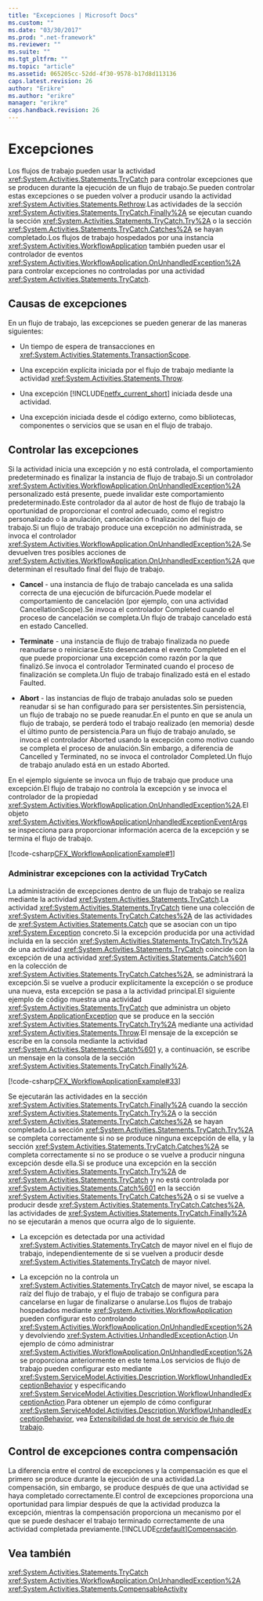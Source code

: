 ```yaml
---
title: "Excepciones | Microsoft Docs"
ms.custom: ""
ms.date: "03/30/2017"
ms.prod: ".net-framework"
ms.reviewer: ""
ms.suite: ""
ms.tgt_pltfrm: ""
ms.topic: "article"
ms.assetid: 065205cc-52dd-4f30-9578-b17d8d113136
caps.latest.revision: 26
author: "Erikre"
ms.author: "erikre"
manager: "erikre"
caps.handback.revision: 26
---
```

# Excepciones
Los flujos de trabajo pueden usar la actividad <xref:System.Activities.Statements.TryCatch> para controlar excepciones que se producen durante la ejecución de un flujo de trabajo.Se pueden controlar estas excepciones o se pueden volver a producir usando la actividad <xref:System.Activities.Statements.Rethrow>.Las actividades de la sección <xref:System.Activities.Statements.TryCatch.Finally%2A> se ejecutan cuando la sección <xref:System.Activities.Statements.TryCatch.Try%2A> o la sección <xref:System.Activities.Statements.TryCatch.Catches%2A> se hayan completado.Los flujos de trabajo hospedados por una instancia <xref:System.Activities.WorkflowApplication> también pueden usar el controlador de eventos <xref:System.Activities.WorkflowApplication.OnUnhandledException%2A> para controlar excepciones no controladas por una actividad <xref:System.Activities.Statements.TryCatch>.  
  
## Causas de excepciones  
 En un flujo de trabajo, las excepciones se pueden generar de las maneras siguientes:  
  
-   Un tiempo de espera de transacciones en <xref:System.Activities.Statements.TransactionScope>.  
  
-   Una excepción explícita iniciada por el flujo de trabajo mediante la actividad <xref:System.Activities.Statements.Throw>.  
  
-   Una excepción [!INCLUDE[netfx_current_short](../../../includes/netfx-current-short-md.md)] iniciada desde una actividad.  
  
-   Una excepción iniciada desde el código externo, como bibliotecas, componentes o servicios que se usan en el flujo de trabajo.  
  
## Controlar las excepciones  
 Si la actividad inicia una excepción y no está controlada, el comportamiento predeterminado es finalizar la instancia de flujo de trabajo.Si un controlador <xref:System.Activities.WorkflowApplication.OnUnhandledException%2A> personalizado está presente, puede invalidar este comportamiento predeterminado.Este controlador da al autor de host de flujo de trabajo la oportunidad de proporcionar el control adecuado, como el registro personalizado o la anulación, cancelación o finalización del flujo de trabajo.Si un flujo de trabajo produce una excepción no administrada, se invoca el controlador <xref:System.Activities.WorkflowApplication.OnUnhandledException%2A>.Se devuelven tres posibles acciones de <xref:System.Activities.WorkflowApplication.OnUnhandledException%2A> que determinan el resultado final del flujo de trabajo.  
  
-   **Cancel** \- una instancia de flujo de trabajo cancelada es una salida correcta de una ejecución de bifurcación.Puede modelar el comportamiento de cancelación \(por ejemplo, con una actividad CancellationScope\).Se invoca el controlador Completed cuando el proceso de cancelación se completa.Un flujo de trabajo cancelado está en estado Cancelled.  
  
-   **Terminate** \- una instancia de flujo de trabajo finalizada no puede reanudarse o reiniciarse.Esto desencadena el evento Completed en el que puede proporcionar una excepción como razón por la que finalizó.Se invoca el controlador Terminated cuando el proceso de finalización se completa.Un flujo de trabajo finalizado está en el estado Faulted.  
  
-   **Abort** \- las instancias de flujo de trabajo anuladas solo se pueden reanudar si se han configurado para ser persistentes.Sin persistencia, un flujo de trabajo no se puede reanudar.En el punto en que se anula un flujo de trabajo, se perderá todo el trabajo realizado \(en memoria\) desde el último punto de persistencia.Para un flujo de trabajo anulado, se invoca el controlador Aborted usando la excepción como motivo cuando se completa el proceso de anulación.Sin embargo, a diferencia de Cancelled y Terminated, no se invoca el controlador Completed.Un flujo de trabajo anulado está en un estado Aborted.  
  
 En el ejemplo siguiente se invoca un flujo de trabajo que produce una excepción.El flujo de trabajo no controla la excepción y se invoca el controlador de la propiedad <xref:System.Activities.WorkflowApplication.OnUnhandledException%2A>.El objeto <xref:System.Activities.WorkflowApplicationUnhandledExceptionEventArgs> se inspecciona para proporcionar información acerca de la excepción y se termina el flujo de trabajo.  
  
 [!code-csharp[CFX_WorkflowApplicationExample#1](../../../samples/snippets/csharp/VS_Snippets_CFX/cfx_workflowapplicationexample/cs/program.cs#1)]  
  
### Administrar excepciones con la actividad TryCatch  
 La administración de excepciones dentro de un flujo de trabajo se realiza mediante la actividad <xref:System.Activities.Statements.TryCatch>.La actividad <xref:System.Activities.Statements.TryCatch> tiene una colección de <xref:System.Activities.Statements.TryCatch.Catches%2A> de las actividades de <xref:System.Activities.Statements.Catch> que se asocian con un tipo <xref:System.Exception> concreto.Si la excepción producida por una actividad incluida en la sección <xref:System.Activities.Statements.TryCatch.Try%2A> de una actividad <xref:System.Activities.Statements.TryCatch> coincide con la excepción de una actividad <xref:System.Activities.Statements.Catch%601> en la colección de <xref:System.Activities.Statements.TryCatch.Catches%2A>, se administrará la excepción.Si se vuelve a producir explícitamente la excepción o se produce una nueva, esta excepción se pasa a la actividad principal.El siguiente ejemplo de código muestra una actividad <xref:System.Activities.Statements.TryCatch> que administra un objeto <xref:System.ApplicationException> que se produce en la sección <xref:System.Activities.Statements.TryCatch.Try%2A> mediante una actividad <xref:System.Activities.Statements.Throw>.El mensaje de la excepción se escribe en la consola mediante la actividad <xref:System.Activities.Statements.Catch%601> y, a continuación, se escribe un mensaje en la consola de la sección <xref:System.Activities.Statements.TryCatch.Finally%2A>.  
  
 [!code-csharp[CFX_WorkflowApplicationExample#33](../../../samples/snippets/csharp/VS_Snippets_CFX/cfx_workflowapplicationexample/cs/program.cs#33)]  
  
 Se ejecutarán las actividades en la sección <xref:System.Activities.Statements.TryCatch.Finally%2A> cuando la sección <xref:System.Activities.Statements.TryCatch.Try%2A> o la sección <xref:System.Activities.Statements.TryCatch.Catches%2A> se hayan completado.La sección <xref:System.Activities.Statements.TryCatch.Try%2A> se completa correctamente si no se produce ninguna excepción de ella, y la sección <xref:System.Activities.Statements.TryCatch.Catches%2A> se completa correctamente si no se produce o se vuelve a producir ninguna excepción desde ella.Si se produce una excepción en la sección <xref:System.Activities.Statements.TryCatch.Try%2A> de <xref:System.Activities.Statements.TryCatch> y no está controlada por <xref:System.Activities.Statements.Catch%601> en la sección <xref:System.Activities.Statements.TryCatch.Catches%2A> o si se vuelve a producir desde <xref:System.Activities.Statements.TryCatch.Catches%2A>, las actividades de <xref:System.Activities.Statements.TryCatch.Finally%2A> no se ejecutarán a menos que ocurra algo de lo siguiente.  
  
-   La excepción es detectada por una actividad <xref:System.Activities.Statements.TryCatch> de mayor nivel en el flujo de trabajo, independientemente de si se vuelven a producir desde <xref:System.Activities.Statements.TryCatch> de mayor nivel.  
  
-   La excepción no la controla un <xref:System.Activities.Statements.TryCatch> de mayor nivel, se escapa la raíz del flujo de trabajo, y el flujo de trabajo se configura para cancelarse en lugar de finalizarse o anularse.Los flujos de trabajo hospedados mediante <xref:System.Activities.WorkflowApplication> pueden configurar esto controlando <xref:System.Activities.WorkflowApplication.OnUnhandledException%2A> y devolviendo <xref:System.Activities.UnhandledExceptionAction>.Un ejemplo de cómo administrar <xref:System.Activities.WorkflowApplication.OnUnhandledException%2A> se proporciona anteriormente en este tema.Los servicios de flujo de trabajo pueden configurar esto mediante <xref:System.ServiceModel.Activities.Description.WorkflowUnhandledExceptionBehavior> y especificando <xref:System.ServiceModel.Activities.Description.WorkflowUnhandledExceptionAction>.Para obtener un ejemplo de cómo configurar <xref:System.ServiceModel.Activities.Description.WorkflowUnhandledExceptionBehavior>, vea [Extensibilidad de host de servicio de flujo de trabajo](../../../docs/framework/wcf/feature-details/workflow-service-host-extensibility.md).  
  
## Control de excepciones contra compensación  
 La diferencia entre el control de excepciones y la compensación es que el primero se produce durante la ejecución de una actividad.La compensación, sin embargo, se produce después de que una actividad se haya completado correctamente.El control de excepciones proporciona una oportunidad para limpiar después de que la actividad produzca la excepción, mientras la compensación proporciona un mecanismo por el que se puede deshacer el trabajo terminado correctamente de una actividad completada previamente.[!INCLUDE[crdefault](../../../includes/crdefault-md.md)][Compensación](../../../docs/framework/windows-workflow-foundation//compensation.md).  
  
## Vea también  
 <xref:System.Activities.Statements.TryCatch>   
 <xref:System.Activities.WorkflowApplication.OnUnhandledException%2A>   
 <xref:System.Activities.Statements.CompensableActivity>